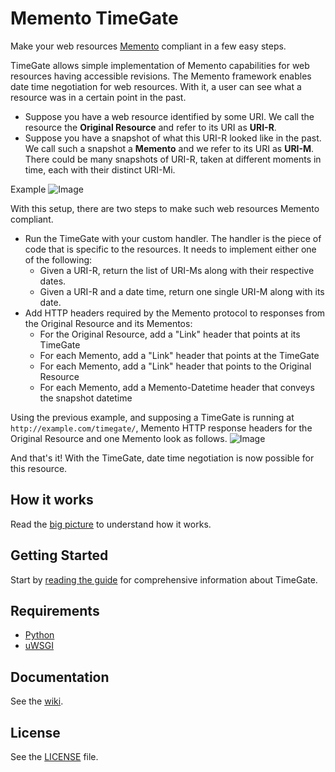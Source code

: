 # Memento TimeGate
Make your web resources [Memento](http://www.mementoweb.org) compliant in a few easy steps.

TimeGate allows simple implementation of Memento capabilities for web resources having accessible revisions.
The Memento framework enables date time negotiation for web resources. With it, a user can see what a resource was in a certain point in the past.
* Suppose you have a web resource identified by some URI. We call the resource the **Original Resource** and refer to its URI as **URI-R**.
* Suppose you have a snapshot of what this URI-R looked like in the past. We call such a snapshot a **Memento** and we refer to its URI as **URI-M**. There could be many snapshots of URI-R, taken at different moments in time, each with their distinct URI-Mi.

Example
![Image](https://raw.githubusercontent.com/mementoweb/timegate/master/doc/uris_example.png)

With this setup, there are two steps to make such web resources Memento compliant.
* Run the TimeGate with your custom handler. The handler is the piece of code that is specific to the resources. It needs to implement either one of the following:
  - Given a URI-R, return the list of URI-Ms along with their respective dates.
  - Given a URI-R and a date time, return one single URI-M along with its date.
* Add HTTP headers required by the Memento protocol to responses from the Original Resource and its Mementos:
  - For the Original Resource, add a "Link" header that points at its TimeGate
  - For each Memento, add a "Link" header that points at the TimeGate
  - For each Memento, add a "Link" header that points to the Original Resource
  - For each Memento, add a Memento-Datetime header that conveys the snapshot datetime

Using the previous example, and supposing a TimeGate is running at `http://example.com/timegate/`, Memento HTTP response headers for the Original Resource and one Memento look as follows.
![Image](https://raw.githubusercontent.com/mementoweb/timegate/master/doc/headers_example.png)

And that's it! With the TimeGate, date time negotiation is now possible for this resource.

## How it works
Read the [big picture](https://github.com/mementoweb/timegate/wiki/The-Big-Picture) to understand how it works.

## Getting Started
Start by [reading the guide](https://github.com/mementoweb/timegate/wiki/Getting-Started) for comprehensive information about TimeGate.

## Requirements
* [Python](https://www.python.org)
* [uWSGI](http://uwsgi-docs.readthedocs.org/en/latest/)

## Documentation
See the [wiki](https://github.com/mementoweb/timegate/wiki).

## License
See the [LICENSE](https://github.com/mementoweb/timegate/blob/master/LICENSE) file.
